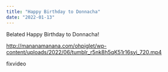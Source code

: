 ```yaml
---
title: "Happy Birthday to Donnacha"
date: "2022-01-13"
---
```


Belated Happy Birthday to Donnacha!

http://mananamanana.com/ohpiglet/wp-content/uploads/2022/06/tumblr_r5nk8h5qK51r16syi_720.mp4

fixvideo
